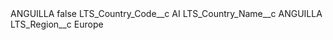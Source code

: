<?xml version="1.0" encoding="UTF-8"?>
<CustomMetadata xmlns="http://soap.sforce.com/2006/04/metadata" xmlns:xsi="http://www.w3.org/2001/XMLSchema-instance" xmlns:xsd="http://www.w3.org/2001/XMLSchema">
    <label>ANGUILLA</label>
    <protected>false</protected>
    <values>
        <field>LTS_Country_Code__c</field>
        <value xsi:type="xsd:string">AI</value>
    </values>
    <values>
        <field>LTS_Country_Name__c</field>
        <value xsi:type="xsd:string">ANGUILLA</value>
    </values>
    <values>
        <field>LTS_Region__c</field>
        <value xsi:type="xsd:string">Europe</value>
    </values>
</CustomMetadata>
